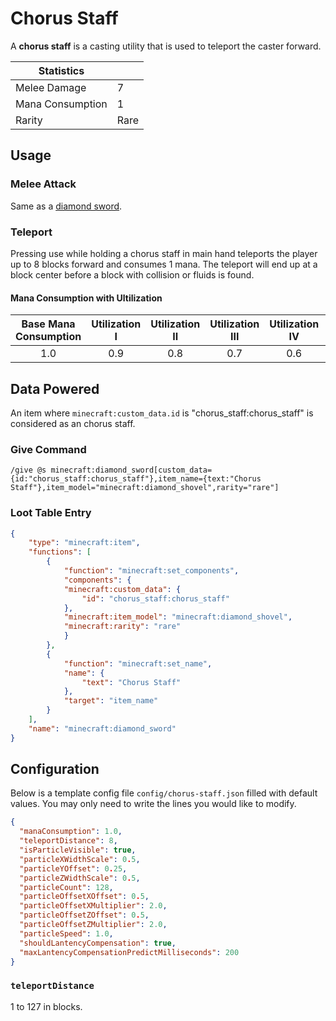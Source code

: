 # Chorus Staff

A **chorus staff** is a casting utility that is used to teleport the caster forward.

| Statistics ||
| - | - |
| Melee Damage | 7 |
| Mana Consumption| 1 |
| Rarity | Rare |

## Usage

### Melee Attack

Same as a [diamond sword](https://minecraft.wiki/w/Diamond_Sword).

### Teleport

Pressing use while holding a chorus staff in main hand teleports the player up to 8 blocks forward and consumes 1 mana. The teleport will end up at a block center before a block with collision or fluids is found.

#### Mana Consumption with Ultilization

| Base Mana Consumption | Utilization I | Utilization II | Utilization III | Utilization IV | Utilization V |
| :-: | :-: | :-: | :-: | :-: | :-: |
| 1.0 | 0.9 | 0.8 | 0.7 | 0.6 | 0.5 |

## Data Powered

An item where `minecraft:custom_data.id` is "chorus_staff:chorus_staff" is considered as an chorus staff.

### Give Command

```mcfunction
/give @s minecraft:diamond_sword[custom_data={id:"chorus_staff:chorus_staff"},item_name={text:"Chorus Staff"},item_model="minecraft:diamond_shovel",rarity="rare"]
```

### Loot Table Entry

```json
{
    "type": "minecraft:item",
    "functions": [
        {
            "function": "minecraft:set_components",
            "components": {
            "minecraft:custom_data": {
                "id": "chorus_staff:chorus_staff"
            },
            "minecraft:item_model": "minecraft:diamond_shovel",
            "minecraft:rarity": "rare"
            }
        },
        {
            "function": "minecraft:set_name",
            "name": {
                "text": "Chorus Staff"
            },
            "target": "item_name"
        }
    ],
    "name": "minecraft:diamond_sword"
}
```

## Configuration

Below is a template config file `config/chorus-staff.json` filled with default values. You may only need to write the lines you would like to modify.

```json
{
  "manaConsumption": 1.0,
  "teleportDistance": 8,
  "isParticleVisible": true,
  "particleXWidthScale": 0.5,
  "particleYOffset": 0.25,
  "particleZWidthScale": 0.5,
  "particleCount": 128,
  "particleOffsetXOffset": 0.5,
  "particleOffsetXMultiplier": 2.0,
  "particleOffsetZOffset": 0.5,
  "particleOffsetZMultiplier": 2.0,
  "particleSpeed": 1.0,
  "shouldLantencyCompensation": true,
  "maxLantencyCompensationPredictMilliseconds": 200
}
```

### `teleportDistance`

1 to 127 in blocks.
